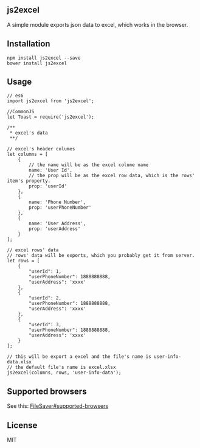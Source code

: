 ## js2excel
A simple module exports json data to excel, which works in the browser.

## Installation

```
npm install js2excel --save
bower install js2excel
```

## Usage
```
// es6
import js2excel from 'js2excel';

//CommonJS
let Toast = require('js2excel');

/**
 * excel's data
 **/

// excel's header columes
let columns = [
    {
        // the name will be as the excel colume name
        name: 'User Id', 
        // the prop will be as the excel row data, which is the rows' item's property.
        prop: 'userId'     
    },
    {
        name: 'Phone Number',
        prop: 'userPhoneNumber'
    },
    {
        name: 'User Address',
        prop: 'userAddress'
    }
];

// excel rows' data
// rows' data will be exports, which you probably get it from server.
let rows = [
    {
        "userId": 1,
        "userPhoneNumber": 1888888888,
        "userAddress": 'xxxx'
    },
    {
        "userId": 2,
        "userPhoneNumber": 1888888888,
        "userAddress": 'xxxx'
    },
    {
        "userId": 3,
        "userPhoneNumber": 1888888888,
        "userAddress": 'xxxx'
    }
];

// this will be export a excel and the file's name is user-info-data.xlsx
// the default file's name is excel.xlsx
js2excel(columns, rows, 'user-info-data');
```

## Supported browsers
See this: [FileSaver#supported-browsers](https://github.com/eligrey/FileSaver.js#supported-browsers)

## License
MIT